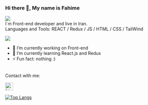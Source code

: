 

### Hi there 👋, My name is Fahime
![](https://res.cloudinary.com/practicaldev/image/fetch/s--goETGOXU--/c_limit%2Cf_auto%2Cfl_progressive%2Cq_66%2Cw_880/https://dev-to-uploads.s3.amazonaws.com/i/x3x5w638kkixi9s3h3vw.gif)
<br/>
I`m Front-end developer and live in Iran.
<br/>
Languages and Tools:  REACT / Redux / JS / HTML / CSS / TailWind

![](https://medium.com/saravananraghul/top-10-websites-for-coding-challenge-and-competition-for-all-in-2020-3c06251c7348)
<br/>
- 🔭 I’m currently working on Front-end 
- 🌱 I’m currently learning React.js and Redux 
- ⚡ Fun fact: nothing :) 
<br/>
Contact with me:

[<img src="https://img.shields.io/badge/LinkedIn-282C34?logo=linkedin&logoColor=0077B5" alt="LinkedIn logo" title="LinkedIn" height="25" />](https://www.linkedin.com/in/fahime-pourbarzegary-a59698229/)

[![Top Langs](https://github-readme-stats.vercel.app/api/top-langs/?username=FahimePourbarzegary&layout=compact)](https://github.com/anuraghazra/github-readme-stats)
